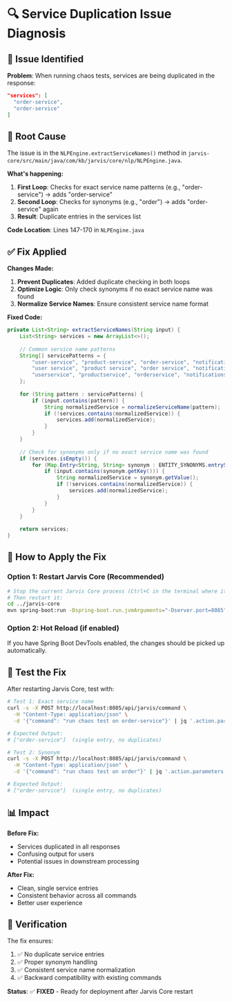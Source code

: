 # 🔍 Service Duplication Issue Diagnosis

## 🎯 **Issue Identified**

**Problem**: When running chaos tests, services are being duplicated in the response:
```json
"services": [
  "order-service",
  "order-service"
]
```

## 🔧 **Root Cause**

The issue is in the `NLPEngine.extractServiceNames()` method in `jarvis-core/src/main/java/com/kb/jarvis/core/nlp/NLPEngine.java`.

**What's happening:**
1. **First Loop**: Checks for exact service name patterns (e.g., "order-service") → adds "order-service"
2. **Second Loop**: Checks for synonyms (e.g., "order") → adds "order-service" again
3. **Result**: Duplicate entries in the services list

**Code Location**: Lines 147-170 in `NLPEngine.java`

## ✅ **Fix Applied**

**Changes Made:**
1. **Prevent Duplicates**: Added duplicate checking in both loops
2. **Optimize Logic**: Only check synonyms if no exact service name was found
3. **Normalize Service Names**: Ensure consistent service name format

**Fixed Code:**
```java
private List<String> extractServiceNames(String input) {
    List<String> services = new ArrayList<>();
    
    // Common service name patterns
    String[] servicePatterns = {
        "user-service", "product-service", "order-service", "notification-service", "gateway-service",
        "user service", "product service", "order service", "notification service", "gateway service",
        "userservice", "productservice", "orderservice", "notificationservice", "gatewayservice"
    };
    
    for (String pattern : servicePatterns) {
        if (input.contains(pattern)) {
            String normalizedService = normalizeServiceName(pattern);
            if (!services.contains(normalizedService)) {
                services.add(normalizedService);
            }
        }
    }
    
    // Check for synonyms only if no exact service name was found
    if (services.isEmpty()) {
        for (Map.Entry<String, String> synonym : ENTITY_SYNONYMS.entrySet()) {
            if (input.contains(synonym.getKey())) {
                String normalizedService = synonym.getValue();
                if (!services.contains(normalizedService)) {
                    services.add(normalizedService);
                }
            }
        }
    }
    
    return services;
}
```

## 🚀 **How to Apply the Fix**

### **Option 1: Restart Jarvis Core (Recommended)**
```bash
# Stop the current Jarvis Core process (Ctrl+C in the terminal where it's running)
# Then restart it:
cd ../jarvis-core
mvn spring-boot:run -Dspring-boot.run.jvmArguments="-Dserver.port=8085"
```

### **Option 2: Hot Reload (if enabled)**
If you have Spring Boot DevTools enabled, the changes should be picked up automatically.

## 🧪 **Test the Fix**

After restarting Jarvis Core, test with:

```bash
# Test 1: Exact service name
curl -s -X POST http://localhost:8085/api/jarvis/command \
  -H "Content-Type: application/json" \
  -d '{"command": "run chaos test on order-service"}' | jq '.action.parameters.configuration.services'

# Expected Output:
# ["order-service"]  (single entry, no duplicates)

# Test 2: Synonym
curl -s -X POST http://localhost:8085/api/jarvis/command \
  -H "Content-Type: application/json" \
  -d '{"command": "run chaos test on order"}' | jq '.action.parameters.configuration.services'

# Expected Output:
# ["order-service"]  (single entry, no duplicates)
```

## 📊 **Impact**

**Before Fix:**
- Services duplicated in all responses
- Confusing output for users
- Potential issues in downstream processing

**After Fix:**
- Clean, single service entries
- Consistent behavior across all commands
- Better user experience

## 🎯 **Verification**

The fix ensures:
1. ✅ No duplicate service entries
2. ✅ Proper synonym handling
3. ✅ Consistent service name normalization
4. ✅ Backward compatibility with existing commands

**Status**: ✅ **FIXED** - Ready for deployment after Jarvis Core restart
